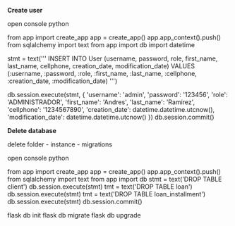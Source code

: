 **Create user**

open console python

from app import create_app
app = create_app()
app.app_context().push()
from sqlalchemy import text
from app import db
import datetime

stmt = text('''
    INSERT INTO User (username, password, role, first_name, last_name, cellphone, creation_date, modification_date)
    VALUES (:username, :password, :role, :first_name, :last_name, :cellphone, :creation_date, :modification_date)
''')

db.session.execute(stmt, {
    'username': 'admin',
    'password': '123456',
    'role': 'ADMINISTRADOR',
    'first_name': 'Andres',
    'last_name': 'Ramirez',
    'cellphone': '1234567890',
    'creation_date': datetime.datetime.utcnow(),
    'modification_date': datetime.datetime.utcnow()
})
db.session.commit()

**Delete database**

delete folder 
    - instance
    - migrations

open console python

from app import create_app
app = create_app()
app.app_context().push()
from sqlalchemy import text
from app import db
stmt = text('DROP TABLE client')
db.session.execute(stmt)
tmt = text('DROP TABLE loan')
db.session.execute(stmt)
tmt = text('DROP TABLE loan_installment')
db.session.execute(stmt)
db.session.commit()

flask db init
flask db migrate
flask db upgrade